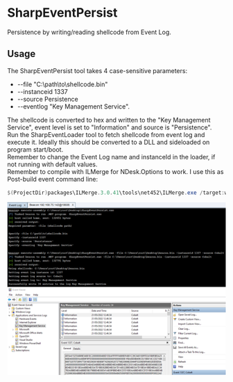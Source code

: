 # SharpEventPersist
Persistence by writing/reading shellcode from Event Log.  
  
## Usage
The SharpEventPersist tool takes 4 case-sensitive parameters:  
* --file "C:\path\to\shellcode.bin"
* --instanceid 1337
* --source Persistence
* --eventlog "Key Management Service".  

The shellcode is converted to hex and written to the "Key Management Service", event level is set to "Information" and source is "Persistence".  
Run the SharpEventLoader tool to fetch shellcode from event log and execute it. Ideally this should be converted to a DLL and sideloaded on program start/boot.  
Remember to change the Event Log name and instanceId in the loader, if not running with default values.  
Remember to compile with ILMerge for NDesk.Options to work. I use this as Post-build event command line:  
```powershell
$(ProjectDir)packages\ILMerge.3.0.41\tools\net452\ILMerge.exe /target:winexe /targetplatform:"v4,C:\Program Files (x86)\Reference Assemblies\Microsoft\Framework\.NETFramework\v4.8" /out:$(ProjectDir)SharpEventPersist.exe $(ProjectDir)bin\Release\SharpEventPersist.exe $(ProjectDir)packages\NDesk.Options.0.2.1\lib\NDesk.Options.dll
```
![image info](./demo.png)
